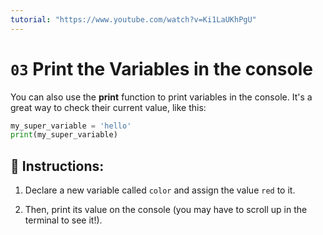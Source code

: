 ```yaml
---
tutorial: "https://www.youtube.com/watch?v=Ki1LaUKhPgU"
---
```


# `03` Print the Variables in the console

You can also use the **print** function to print variables in the console. It's a great way to check their current value, like this:

```py
my_super_variable = 'hello'
print(my_super_variable)
```

## 📝 Instructions:

1. Declare a new variable called `color` and assign the value `red` to it.

2. Then, print its value on the console (you may have to scroll up in the terminal to see it!).
